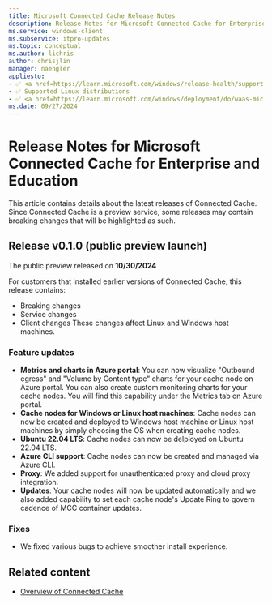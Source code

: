 ```yaml
---
title: Microsoft Connected Cache Release Notes
description: Release Notes for Microsoft Connected Cache for Enterprise and Education.
ms.service: windows-client
ms.subservice: itpro-updates
ms.topic: conceptual
ms.author: lichris
author: chrisjlin
manager: naengler
appliesto: 
- ✅ <a href=https://learn.microsoft.com/windows/release-health/supported-versions-windows-client target=_blank>Windows 11</a>
- ✅ Supported Linux distributions
- ✅ <a href=https://learn.microsoft.com/windows/deployment/do/waas-microsoft-connected-cache target=_blank>Microsoft Connected Cache for Enterprise and Education</a>	
ms.date: 09/27/2024
---
```


# Release Notes for Microsoft Connected Cache for Enterprise and Education

This article contains details about the latest releases of Connected Cache. Since Connected Cache is a preview service, some releases may contain breaking changes that will be highlighted as such.

## Release v0.1.0 (public preview launch)

The public preview released on **10/30/2024**

For customers that installed earlier versions of Connected Cache, this release contains:   
- Breaking changes 
- Service changes
- Client changes
These changes affect Linux and Windows host machines.


### Feature updates

- **Metrics and charts in Azure portal**: You can now visualize "Outbound egress" and "Volume by Content type" charts for your cache node on Azure portal. You can also create custom monitoring charts for your cache nodes. You will find this capability under the Metrics tab on Azure portal.
- **Cache nodes for Windows or Linux host machines**: Cache nodes can now be created and deployed to Windows host machine or Linux host machines by simply choosing the OS when creating cache nodes.
- **Ubuntu 22.04 LTS**: Cache nodes can now be delployed on Ubuntu 22.04 LTS.
- **Azure CLI support**: Cache nodes can now be created and managed via Azure CLI.
- **Proxy**: We added support for unauthenticated proxy and cloud proxy integration.
- **Updates**: Your cache nodes will now be updated automatically and we also added capability to set each cache node's Update Ring to govern cadence of MCC container updates.

### Fixes
- We fixed various bugs to achieve smoother install experience.

## Related content

- [Overview of Connected Cache](mcc-ent-edu-overview.md)
